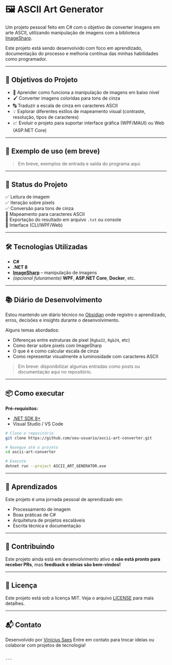 # 🖼️ ASCII Art Generator

Um projeto pessoal feito em C# com o objetivo de converter imagens em arte ASCII, utilizando manipulação de imagens com a biblioteca [ImageSharp](https://github.com/SixLabors/ImageSharp).

Este projeto está sendo desenvolvido com foco em aprendizado, documentação do processo e melhoria contínua das minhas habilidades como programador.

---

## 🚀 Objetivos do Projeto

- 🧠 Aprender como funciona a manipulação de imagens em baixo nível
- 🖌️ Converter imagens coloridas para tons de cinza
- 🔠 Traduzir a escala de cinza em caracteres ASCII
- 💡 Explorar diferentes estilos de mapeamento visual (contraste, resolução, tipos de caracteres)
- 📈 Evoluir o projeto para suportar interface gráfica (WPF/MAUI) ou Web (ASP.NET Core)

---

## 📸 Exemplo de uso (em breve)

> Em breve, exemplos de entrada e saída do programa aqui.

---

## 🧪 Status do Projeto

✅ Leitura de imagem  
✅ Iteração sobre pixels  
✅ Conversão para tons de cinza  
🔲 Mapeamento para caracteres ASCII  
🔲 Exportação do resultado em arquivo `.txt` ou console  
🔲 Interface (CLI/WPF/Web)

---

## 🛠️ Tecnologias Utilizadas

- **C#**
- **.NET 8**
- **[ImageSharp](https://github.com/SixLabors/ImageSharp)** – manipulação de imagens
- *(opcional futuramente)* **WPF**, **ASP.NET Core**, **Docker**, etc.

---

## 📚 Diário de Desenvolvimento

Estou mantendo um diário técnico no [Obsidian](https://obsidian.md) onde registro o aprendizado, erros, decisões e insights durante o desenvolvimento.

Alguns temas abordados:
- Diferenças entre estruturas de pixel (`Rgba32`, `Rgb24`, etc)
- Como iterar sobre pixels com ImageSharp
- O que é e como calcular escala de cinza
- Como representar visualmente a luminosidade com caracteres ASCII

> Em breve: disponibilizar algumas entradas como posts ou documentação aqui no repositório.

---

## 📦 Como executar

**Pré-requisitos:**
- [.NET SDK 8+](https://dotnet.microsoft.com/en-us/download)
- Visual Studio / VS Code

```bash
# Clone o repositório
git clone https://github.com/seu-usuario/ascii-art-converter.git

# Navegue até o projeto
cd ascii-art-converter

# Execute
dotnet run --project ASCII_ART_GENERATOR.exe
````
---

## 🧠 Aprendizados

Este projeto é uma jornada pessoal de aprendizado em:

* Processamento de imagem
* Boas práticas de C#
* Arquitetura de projetos escaláveis
* Escrita técnica e documentação

---

## 🤝 Contribuindo

Este projeto ainda está em desenvolvimento ativo e **não está pronto para receber PRs**, mas **feedback e ideias são bem-vindos!**

---

## 📄 Licença

Este projeto está sob a licença MIT. Veja o arquivo [LICENSE](LICENSE) para mais detalhes.

---

## 📬 Contato

Desenvolvido por [Vinícius Saes](https://www.linkedin.com/in/seu-linkedin)
Entre em contato para trocar ideias ou colaborar com projetos de tecnologia!

```

---
